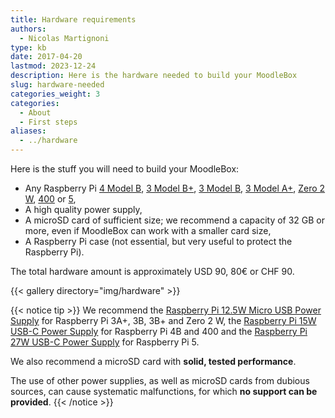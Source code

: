 ```yaml
---
title: Hardware requirements
authors:
  - Nicolas Martignoni
type: kb
date: 2017-04-20
lastmod: 2023-12-24
description: Here is the hardware needed to build your MoodleBox
slug: hardware-needed
categories_weight: 3
categories:
  - About
  - First steps
aliases:
  - ../hardware
---
```

Here is the stuff you will need to build your MoodleBox:

  * Any Raspberry Pi [4 Model B][RPi4B], [3 Model B+][RPi3Bplus], [3 Model B][RPi3B], [3 Model A+][RPi3Aplus], [Zero 2 W][RPiZero2W], [400][RPi400] or [5][RPi5],
  * A high quality power supply,
  * A microSD card of sufficient size; we recommend a capacity of 32 GB or more, even if MoodleBox can work with a smaller card size,
  * A Raspberry Pi case (not essential, but very useful to protect the Raspberry Pi).

The total hardware amount is approximately USD 90, 80€ or CHF 90.

{{< gallery directory="img/hardware" >}}

{{< notice tip >}}
We recommend the [Raspberry Pi 12.5W Micro USB Power Supply](https://www.raspberrypi.com/products/raspberry-pi-universal-power-supply/) for Raspberry Pi 3A+, 3B, 3B+ and Zero 2 W, the [Raspberry Pi 15W USB-C Power Supply](https://www.raspberrypi.com/products/type-c-power-supply/) for Raspberry Pi 4B and 400 and the [Raspberry Pi 27W USB-C Power Supply](https://www.raspberrypi.com/products/27w-power-supply/) for Raspberry Pi 5.

We also recommend a microSD card with __solid, tested performance__.

The use of other power supplies, as well as microSD cards from dubious sources, can cause systematic malfunctions, for which __no support can be provided__.
{{< /notice >}}

 [RPi3Aplus]: https://www.raspberrypi.com/products/raspberry-pi-3-model-a-plus/
 [RPi3B]: https://www.raspberrypi.com/products/raspberry-pi-3-model-b/
 [RPi3Bplus]: https://www.raspberrypi.com/products/raspberry-pi-3-model-b-plus/
 [RPi4B]: https://www.raspberrypi.com/products/raspberry-pi-4-model-b/
 [RPi400]: https://www.raspberrypi.com/products/raspberry-pi-400/
 [RPiZero2W]: https://www.raspberrypi.com/products/raspberry-pi-zero-2-w/
 [RPi5]: https://www.raspberrypi.com/products/raspberry-pi-5/
